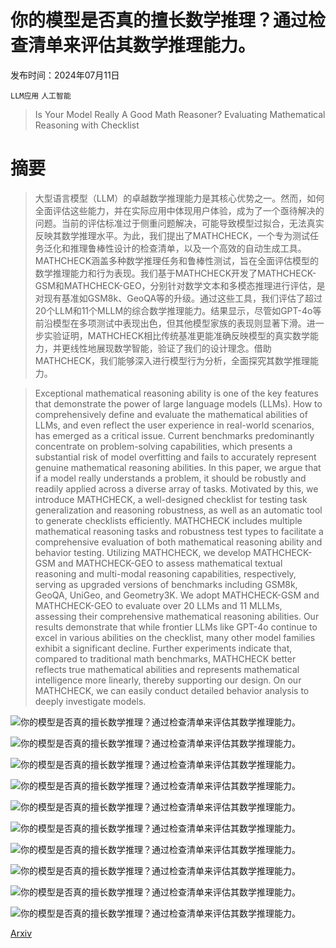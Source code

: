 # 你的模型是否真的擅长数学推理？通过检查清单来评估其数学推理能力。

发布时间：2024年07月11日

`LLM应用` `人工智能`

> Is Your Model Really A Good Math Reasoner? Evaluating Mathematical Reasoning with Checklist

# 摘要

> 大型语言模型（LLM）的卓越数学推理能力是其核心优势之一。然而，如何全面评估这些能力，并在实际应用中体现用户体验，成为了一个亟待解决的问题。当前的评估标准过于侧重问题解决，可能导致模型过拟合，无法真实反映其数学推理水平。为此，我们提出了MATHCHECK，一个专为测试任务泛化和推理鲁棒性设计的检查清单，以及一个高效的自动生成工具。MATHCHECK涵盖多种数学推理任务和鲁棒性测试，旨在全面评估模型的数学推理能力和行为表现。我们基于MATHCHECK开发了MATHCHECK-GSM和MATHCHECK-GEO，分别针对数学文本和多模态推理进行评估，是对现有基准如GSM8k、GeoQA等的升级。通过这些工具，我们评估了超过20个LLM和11个MLLM的综合数学推理能力。结果显示，尽管如GPT-4o等前沿模型在多项测试中表现出色，但其他模型家族的表现则显著下滑。进一步实验证明，MATHCHECK相比传统基准更能准确反映模型的真实数学能力，并更线性地展现数学智能，验证了我们的设计理念。借助MATHCHECK，我们能够深入进行模型行为分析，全面探究其数学推理能力。

> Exceptional mathematical reasoning ability is one of the key features that demonstrate the power of large language models (LLMs). How to comprehensively define and evaluate the mathematical abilities of LLMs, and even reflect the user experience in real-world scenarios, has emerged as a critical issue. Current benchmarks predominantly concentrate on problem-solving capabilities, which presents a substantial risk of model overfitting and fails to accurately represent genuine mathematical reasoning abilities. In this paper, we argue that if a model really understands a problem, it should be robustly and readily applied across a diverse array of tasks. Motivated by this, we introduce MATHCHECK, a well-designed checklist for testing task generalization and reasoning robustness, as well as an automatic tool to generate checklists efficiently. MATHCHECK includes multiple mathematical reasoning tasks and robustness test types to facilitate a comprehensive evaluation of both mathematical reasoning ability and behavior testing. Utilizing MATHCHECK, we develop MATHCHECK-GSM and MATHCHECK-GEO to assess mathematical textual reasoning and multi-modal reasoning capabilities, respectively, serving as upgraded versions of benchmarks including GSM8k, GeoQA, UniGeo, and Geometry3K. We adopt MATHCHECK-GSM and MATHCHECK-GEO to evaluate over 20 LLMs and 11 MLLMs, assessing their comprehensive mathematical reasoning abilities. Our results demonstrate that while frontier LLMs like GPT-4o continue to excel in various abilities on the checklist, many other model families exhibit a significant decline. Further experiments indicate that, compared to traditional math benchmarks, MATHCHECK better reflects true mathematical abilities and represents mathematical intelligence more linearly, thereby supporting our design. On our MATHCHECK, we can easily conduct detailed behavior analysis to deeply investigate models.

![你的模型是否真的擅长数学推理？通过检查清单来评估其数学推理能力。](../../../paper_images/2407.08733/x1.png)

![你的模型是否真的擅长数学推理？通过检查清单来评估其数学推理能力。](../../../paper_images/2407.08733/x2.png)

![你的模型是否真的擅长数学推理？通过检查清单来评估其数学推理能力。](../../../paper_images/2407.08733/x3.png)

![你的模型是否真的擅长数学推理？通过检查清单来评估其数学推理能力。](../../../paper_images/2407.08733/x4.png)

![你的模型是否真的擅长数学推理？通过检查清单来评估其数学推理能力。](../../../paper_images/2407.08733/x5.png)

![你的模型是否真的擅长数学推理？通过检查清单来评估其数学推理能力。](../../../paper_images/2407.08733/x6.png)

![你的模型是否真的擅长数学推理？通过检查清单来评估其数学推理能力。](../../../paper_images/2407.08733/x7.png)

![你的模型是否真的擅长数学推理？通过检查清单来评估其数学推理能力。](../../../paper_images/2407.08733/x8.png)

![你的模型是否真的擅长数学推理？通过检查清单来评估其数学推理能力。](../../../paper_images/2407.08733/x9.png)

![你的模型是否真的擅长数学推理？通过检查清单来评估其数学推理能力。](../../../paper_images/2407.08733/case_geo_diagram.jpg)

[Arxiv](https://arxiv.org/abs/2407.08733)